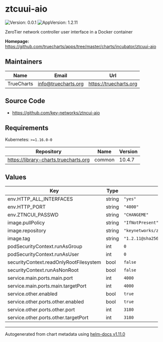 # ztcuui-aio

![Version: 0.0.1](https://img.shields.io/badge/Version-0.0.1-informational?style=flat-square) ![AppVersion: 1.2.11](https://img.shields.io/badge/AppVersion-1.2.11-informational?style=flat-square)

ZeroTier network controller user interface in a Docker container

**Homepage:** <https://github.com/truecharts/apps/tree/master/charts/incubator/ztcuui-aio>

## Maintainers

| Name | Email | Url |
| ---- | ------ | --- |
| TrueCharts | <info@truecharts.org> | <https://truecharts.org> |

## Source Code

* <https://github.com/key-networks/ztncui-aio>

## Requirements

Kubernetes: `>=1.16.0-0`

| Repository | Name | Version |
|------------|------|---------|
| https://library-charts.truecharts.org | common | 10.4.7 |

## Values

| Key | Type | Default | Description |
|-----|------|---------|-------------|
| env.HTTP_ALL_INTERFACES | string | `"yes"` |  |
| env.HTTP_PORT | string | `"4000"` |  |
| env.ZTNCUI_PASSWD | string | `"CHANGEME"` |  |
| image.pullPolicy | string | `"IfNotPresent"` |  |
| image.repository | string | `"keynetworks/ztncui"` |  |
| image.tag | string | `"1.2.11@sha256:d65638287ab8429fa0ad6cdc57a8ab3e74fb0dcae6e81ffdc42c25ab88a55f05"` |  |
| podSecurityContext.runAsGroup | int | `0` |  |
| podSecurityContext.runAsUser | int | `0` |  |
| securityContext.readOnlyRootFilesystem | bool | `false` |  |
| securityContext.runAsNonRoot | bool | `false` |  |
| service.main.ports.main.port | int | `4000` |  |
| service.main.ports.main.targetPort | int | `4000` |  |
| service.other.enabled | bool | `true` |  |
| service.other.ports.other.enabled | bool | `true` |  |
| service.other.ports.other.port | int | `3180` |  |
| service.other.ports.other.targetPort | int | `3180` |  |

----------------------------------------------
Autogenerated from chart metadata using [helm-docs v1.11.0](https://github.com/norwoodj/helm-docs/releases/v1.11.0)
